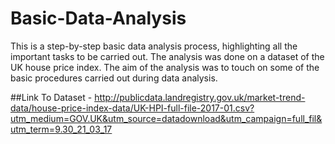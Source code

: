 # Basic-Data-Analysis
This is a step-by-step basic data analysis process, highlighting all the important tasks to be carried out.
The analysis was done on a dataset of the UK house price index. The aim of the analysis was to touch on some of the basic procedures carried out during data analysis.


##Link To Dataset - http://publicdata.landregistry.gov.uk/market-trend-data/house-price-index-data/UK-HPI-full-file-2017-01.csv?utm_medium=GOV.UK&utm_source=datadownload&utm_campaign=full_fil&utm_term=9.30_21_03_17
